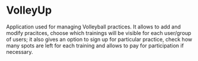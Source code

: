 # VolleyUp
Application used for managing Volleyball practices. It allows to add and modify pracitces, choose which trainings will be visible for each user/group of users; it also gives an option to sign up for particular practice, check how many spots are left for each training and allows to pay for participation if necessary.

